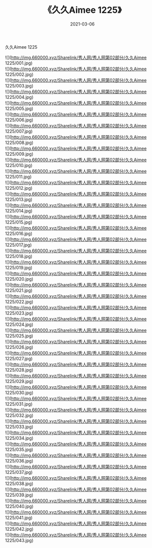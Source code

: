 ﻿---
layout: post
title:  《久久Aimee 1225》
date:   2021-03-06
img: http://img.660000.xyz/Sharelink/秀人网/秀人网第02部分/久久Aimee 1225/000.jpg
categories: [美女, 清纯, 唯美]
---

久久Aimee 1225

  ![](http://img.660000.xyz/Sharelink/秀人网/秀人网第02部分/久久Aimee 1225/001.jpg) <br> ![](http://img.660000.xyz/Sharelink/秀人网/秀人网第02部分/久久Aimee 1225/002.jpg) <br> ![](http://img.660000.xyz/Sharelink/秀人网/秀人网第02部分/久久Aimee 1225/003.jpg) <br> ![](http://img.660000.xyz/Sharelink/秀人网/秀人网第02部分/久久Aimee 1225/004.jpg) <br> ![](http://img.660000.xyz/Sharelink/秀人网/秀人网第02部分/久久Aimee 1225/005.jpg) <br> ![](http://img.660000.xyz/Sharelink/秀人网/秀人网第02部分/久久Aimee 1225/006.jpg) <br> ![](http://img.660000.xyz/Sharelink/秀人网/秀人网第02部分/久久Aimee 1225/007.jpg) <br> ![](http://img.660000.xyz/Sharelink/秀人网/秀人网第02部分/久久Aimee 1225/008.jpg) <br> ![](http://img.660000.xyz/Sharelink/秀人网/秀人网第02部分/久久Aimee 1225/009.jpg) <br> ![](http://img.660000.xyz/Sharelink/秀人网/秀人网第02部分/久久Aimee 1225/010.jpg) <br> ![](http://img.660000.xyz/Sharelink/秀人网/秀人网第02部分/久久Aimee 1225/011.jpg) <br> ![](http://img.660000.xyz/Sharelink/秀人网/秀人网第02部分/久久Aimee 1225/012.jpg) <br> ![](http://img.660000.xyz/Sharelink/秀人网/秀人网第02部分/久久Aimee 1225/013.jpg) <br> ![](http://img.660000.xyz/Sharelink/秀人网/秀人网第02部分/久久Aimee 1225/014.jpg) <br> ![](http://img.660000.xyz/Sharelink/秀人网/秀人网第02部分/久久Aimee 1225/015.jpg) <br> ![](http://img.660000.xyz/Sharelink/秀人网/秀人网第02部分/久久Aimee 1225/016.jpg) <br> ![](http://img.660000.xyz/Sharelink/秀人网/秀人网第02部分/久久Aimee 1225/017.jpg) <br> ![](http://img.660000.xyz/Sharelink/秀人网/秀人网第02部分/久久Aimee 1225/018.jpg) <br> ![](http://img.660000.xyz/Sharelink/秀人网/秀人网第02部分/久久Aimee 1225/019.jpg) <br> ![](http://img.660000.xyz/Sharelink/秀人网/秀人网第02部分/久久Aimee 1225/020.jpg) <br> ![](http://img.660000.xyz/Sharelink/秀人网/秀人网第02部分/久久Aimee 1225/021.jpg) <br> ![](http://img.660000.xyz/Sharelink/秀人网/秀人网第02部分/久久Aimee 1225/022.jpg) <br> ![](http://img.660000.xyz/Sharelink/秀人网/秀人网第02部分/久久Aimee 1225/023.jpg) <br> ![](http://img.660000.xyz/Sharelink/秀人网/秀人网第02部分/久久Aimee 1225/024.jpg) <br> ![](http://img.660000.xyz/Sharelink/秀人网/秀人网第02部分/久久Aimee 1225/025.jpg) <br> ![](http://img.660000.xyz/Sharelink/秀人网/秀人网第02部分/久久Aimee 1225/026.jpg) <br> ![](http://img.660000.xyz/Sharelink/秀人网/秀人网第02部分/久久Aimee 1225/027.jpg) <br> ![](http://img.660000.xyz/Sharelink/秀人网/秀人网第02部分/久久Aimee 1225/028.jpg) <br> ![](http://img.660000.xyz/Sharelink/秀人网/秀人网第02部分/久久Aimee 1225/029.jpg) <br> ![](http://img.660000.xyz/Sharelink/秀人网/秀人网第02部分/久久Aimee 1225/030.jpg) <br> ![](http://img.660000.xyz/Sharelink/秀人网/秀人网第02部分/久久Aimee 1225/031.jpg) <br> ![](http://img.660000.xyz/Sharelink/秀人网/秀人网第02部分/久久Aimee 1225/032.jpg) <br> ![](http://img.660000.xyz/Sharelink/秀人网/秀人网第02部分/久久Aimee 1225/033.jpg) <br> ![](http://img.660000.xyz/Sharelink/秀人网/秀人网第02部分/久久Aimee 1225/034.jpg) <br> ![](http://img.660000.xyz/Sharelink/秀人网/秀人网第02部分/久久Aimee 1225/035.jpg) <br> ![](http://img.660000.xyz/Sharelink/秀人网/秀人网第02部分/久久Aimee 1225/036.jpg) <br> ![](http://img.660000.xyz/Sharelink/秀人网/秀人网第02部分/久久Aimee 1225/037.jpg) <br> ![](http://img.660000.xyz/Sharelink/秀人网/秀人网第02部分/久久Aimee 1225/038.jpg) <br> ![](http://img.660000.xyz/Sharelink/秀人网/秀人网第02部分/久久Aimee 1225/039.jpg) <br> ![](http://img.660000.xyz/Sharelink/秀人网/秀人网第02部分/久久Aimee 1225/040.jpg) <br> ![](http://img.660000.xyz/Sharelink/秀人网/秀人网第02部分/久久Aimee 1225/041.jpg) <br> ![](http://img.660000.xyz/Sharelink/秀人网/秀人网第02部分/久久Aimee 1225/042.jpg) <br> ![](http://img.660000.xyz/Sharelink/秀人网/秀人网第02部分/久久Aimee 1225/043.jpg) <br>
